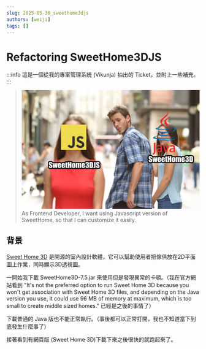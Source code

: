 ```yaml
---
slug: 2025-05-30_sweethome3djs
authors: [weiji]
tags: []
---
```


# Refactoring SweetHome3DJS

<head>
  <meta property="og:image" content="https://raw.githubusercontent.com/FlySkyPie/flyskypie.github.io/main/post/2025-05-30_sweethome3djs/00.webp" />
</head>

:::info
這是一個從我的專案管理系統 (Vikunja) 抽出的 Ticket，並附上一些補充。
:::

> ![](./00.webp)
> As Frontend Developer, I want using Javascript version of SweetHome, so that I can customize it easily.
>

## 背景

[Sweet Home 3D](https://www.sweethome3d.com/) 是開源的室內設計軟體，它可以幫助使用者把傢俱放在2D平面圖上作業，同時顯示3D透視圖。

一開始我下載 SweetHome3D-7.5.jar 來使用但是發現異常的卡頓。（我在官方網站看到 "It's not the preferred option to run Sweet Home 3D because you won't get association with Sweet Home 3D files, and depending on the Java version you use, it could use 96 MB of memory at maximum, which is too small to create middle sized homes." 已經是之後的事情了）

下載普通的 Java 版也不能正常執行。（事後都可以正常打開，我也不知道當下到底發生什麼事了）

接著看到有網頁版 (Sweet Home 3D)下載下來之後很快的就跑起來了。
